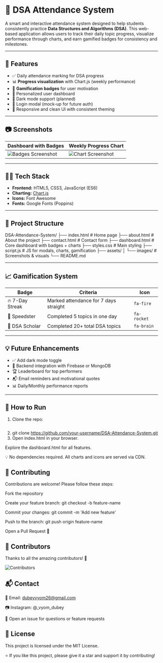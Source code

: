 # 🐻 DSA Attendance System

A smart and interactive attendance system designed to help students consistently practice **Data Structures and Algorithms (DSA)**. This web-based application allows users to track their daily topic progress, visualize performance through charts, and earn gamified badges for consistency and milestones.

---

## 🚀 Features

- ✅ Daily attendance marking for DSA progress
- 📊 **Progress visualization** with Chart.js (weekly performance)
- 🏅 **Gamification badges** for user motivation
- 🧠 Personalized user dashboard
- 🌙 Dark mode support (planned)
- 🔐 Login modal (mock-up for future auth)
- 📱 Responsive and clean UI with consistent theming

---

## 📷 Screenshots

| Dashboard with Badges | Weekly Progress Chart |
|------------------------|-----------------------|
| ![Badges Screenshot](assets/images/badges-preview.png) | ![Chart Screenshot](assets/images/chart-preview.png) |

---

## 🧑‍💻 Tech Stack

- **Frontend:** HTML5, CSS3, JavaScript (ES6)
- **Charting:** [Chart.js](https://www.chartjs.org/)
- **Icons:** Font Awesome
- **Fonts:** Google Fonts (Poppins)

---

## 📁 Project Structure

DSA-Attendance-System/
├── index.html # Home page
├── about.html # About the project
├── contact.html # Contact form
├── dashboard.html # Core dashboard with badges + charts
├── styles.css # Main styling
├── script.js # JS for modals, charts, gamification
├── assets/
│ └── images/ # Screenshots & visuals
└── README.md


---

## 📈 Gamification System

| Badge         | Criteria                            | Icon       |
|---------------|-------------------------------------|------------|
| 🔥 7-Day Streak | Marked attendance for 7 days straight | `fa-fire`  |
| 🚀 Speedster   | Completed 5 topics in one day       | `fa-rocket`|
| 🧠 DSA Scholar | Completed 20+ total DSA topics      | `fa-brain` |

---

## 💡 Future Enhancements

- ✅ Add dark mode toggle
- 🔐 Backend integration with Firebase or MongoDB
- 🏆 Leaderboard for top performers
- 📬 Email reminders and motivational quotes
- 📊 Daily/Monthly performance reports

---

## 🏁 How to Run

1. Clone the repo:
   ```bash
2. git clone https://github.com/your-username/DSA-Attendance-System.git
3. Open index.html in your browser.

Explore the dashboard.html for all features.

💡 No dependencies required. All charts and icons are served via CDN.

## 🤝 Contributing
Contributions are welcome! Please follow these steps:

Fork the repository

Create your feature branch: git checkout -b feature-name

Commit your changes: git commit -m 'Add new feature'

Push to the branch: git push origin feature-name

Open a Pull Request 🚀

## 👥 Contributors

Thanks to all the amazing contributors! 💖

![Contributors](https://contrib.rocks/image?repo=devillikevd/Attendance-Sheet)


## 📬 Contact
📧 Email: dubeyvyom26@gmail.com

📷 Instagram: @_vyom_dubey

💬 Open an issue for questions or feature requests

## 📜 License
This project is licensed under the MIT License.

⭐ If you like this project, please give it a star and support it by contributing!

